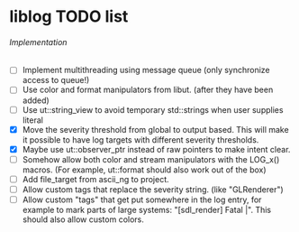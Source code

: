# liblog TODO list

###### Implementation

- [ ] Implement multithreading using message queue (only synchronize access to queue!)
- [ ] Use color and format manipulators from libut. (after they have been added)
- [ ] Use ut::string_view to avoid temporary std::strings when user supplies literal
- [x] Move the severity threshold from global to output based. This will make it possible to have log targets with different severity thresholds.
- [x] Maybe use ut::observer_ptr instead of raw pointers to make intent clear.
- [ ] Somehow allow both color and stream manipulators with the LOG_x() macros. (For example, ut::format should also work out of the box)
- [ ] Add file_target from ascii_ng to project.
- [ ] Allow custom tags that replace the severity string. (like "GLRenderer")
- [ ] Allow custom "tags" that get put somewhere in the log entry, for example to mark parts of large systems: "[sdl_render]    Fatal |". This should also allow custom colors.
